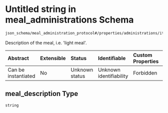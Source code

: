 # Untitled string in meal\_administrations Schema

```txt
json_schema/meal_administration_protocol#/properties/administrations/items/properties/meal_description
```

Description of the meal, i.e. 'light meal'.

| Abstract            | Extensible | Status         | Identifiable            | Custom Properties | Additional Properties | Access Restrictions | Defined In                                                                                                                   |
| :------------------ | :--------- | :------------- | :---------------------- | :---------------- | :-------------------- | :------------------ | :--------------------------------------------------------------------------------------------------------------------------- |
| Can be instantiated | No         | Unknown status | Unknown identifiability | Forbidden         | Allowed               | none                | [meal\_administrations.schema.json\*](../../out/schemas/sub-schemas/meal_administrations.schema.json "open original schema") |

## meal\_description Type

`string`
